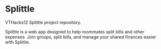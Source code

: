 # Splittle
VTHacks12 Splittle project repository.

Splittle is a web app designed to help roommates split bills and other expenses. Join groups, split bills, and manage your shared finances easier with Splittle.
